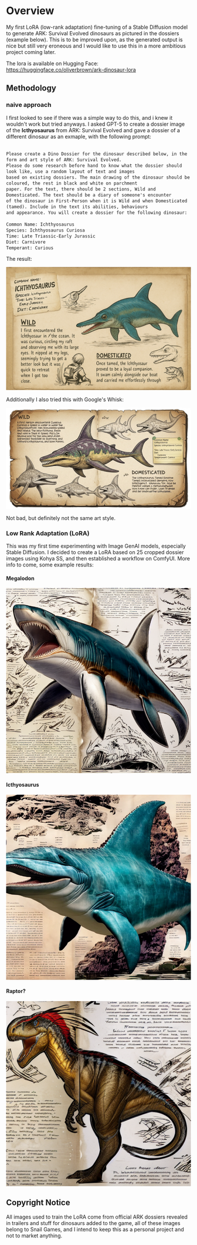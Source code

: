 # Overview

My first LoRA (low-rank adaptation) fine-tuning of a Stable Diffusion model to generate ARK: Survival Evolved dinosaurs as pictured in the dossiers (example below). This is to be improved upon, as the generated output is nice but still very eroneous and I would like to use this in a more ambitious project coming later.

The lora is available on Hugging Face: https://huggingface.co/oliverbrown/ark-dinosaur-lora

## Methodology

### naive approach

I first looked to see if there was a simple way to do this, and i knew it wouldn't work but tried anyways. I asked GPT-5 to create a dossier image of the **Icthyosaurus** from ARK: Survival Evolved and gave a dossier of a different dinosaur as an exmaple, with the following prompt:

```text

Please create a Dino Dossier for the dinosaur described below, in the form and art style of ARK: Survival Evolved.
Please do some research before hand to know what the dossier should look like, use a random layout of text and images
based on existing dossiers. The main drawing of the dinosaur should be coloured, the rest in black and white on parchment
paper. For the text, there should be 2 sections, Wild and Domesticated. The text should be a diary of someone's encounter
of the dinosaur in First-Person when it is Wild and when Domesticated (tamed). Include in the text its abilities, behaviours
and appearance. You will create a dossier for the following dinosaur:

Common Name: Ichthyosaurus
Species: Ichthyosaurus Curiosa
Time: Late Triassic-Early Jurassic
Diet: Carnivore
Temperant: Curious
```

The result:

![ChatGPT Icthyosaurus](assets/icthy_chatgpt.png "Icthyosaurus generated by ChatGPT")

Additionally I also tried this with Google's Whisk:

![Whisk Icthyosaurus](assets/icthy_whisk.jpg "Icthyosaurus generated by Whisk")

Not bad, but definitely not the same art style.

### Low Rank Adaptation (LoRA)

This was my first time experimenting with Image GenAI models, especially Stable Diffusion. I decided to create a LoRA based on 25 cropped dossier images using Kohya SS, and then established a workflow on ComfyUI. More info to come, some example results:

#### Megalodon 

![Megalodon](example_output/megalodon.png "Megalodon")

#### Icthyosaurus

![Icthyosaurus](example_output/icthy.png "Icthyosaurus")

#### Raptor?

![Raptor](example_output/raptor.png "Raptor")


## Copyright Notice

All images used to train the LoRA come from official ARK dossiers revealed in trailers and stuff for dinosaurs added to the game, all of these images belong to Snail Games, and I intend to keep this as a personal project and not to market anything.

